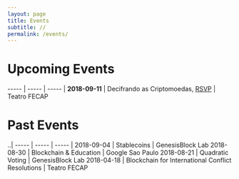 ```yaml
---
layout: page
title: Events
subtitle: //
permalink: /events/
---
```


# Upcoming Events

----- | ----- | ----- |
**2018-09-11** | Decifrando as Criptomoedas, [RSVP](https://goo.gl/forms/GEhQSkN4yO1jW4dk1) | Teatro FECAP

# Past Events

..|
----- | ----- | ----- |
2018-09-04 | Stablecoins | GenesisBlock Lab
2018-08-30 | Blockchain & Education | Google Sao Paulo
2018-08-21 | Quadratic Voting | GenesisBlock Lab
2018-04-18 | Blockchain for International Conflict Resolutions | Teatro FECAP

